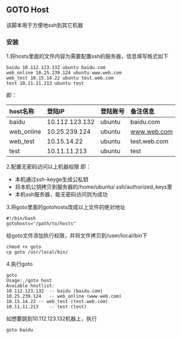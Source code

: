 ## GOTO Host

该脚本用于方便地ssh到其它机器

### 安装

1.将hosts里面的文件内容为需要配置ssh的服务器，信息填写格式如下

```
baidu 10.112.123.132 ubuntu baidu.com
web_online 10.25.239.124 ubuntu www.web.com
web_test 10.15.14.22 ubuntu test.web.com
test 10.11.11.213 ubuntu test
```
即：

|host名称|登陆IP|登陆账号|备注信息|
|:---|:---|:---|:---|
|baidu|10.112.123.132|ubuntu|baidu.com|
|web_online|10.25.239.124|ubuntu|www.web.com|
|web_test|10.15.14.22|ubuntu|test.web.com|
|test|10.11.11.213|ubuntu|test|

2.配置无密码访问以上机器权限
即：

* 本机通过ssh-keyge生成公私钥
* 将本机公钥拷贝到服务器的/home/ubuntu/.ssh/authorized_keys里
* 本机ssh服务器，能无密码访问则为成功

3.将goto里面的gotohosts改成以上文件的绝对地址

```
#!/bin/bash
gotohosts="/path/to/hosts"
```

给goto文件添加执行权限，并将文件拷贝到/user/local/bin下

```
chmod +x goto
cp goto /usr/local/bin/
```

4.执行goto

```
goto
Usage:./goto host
Avaiable hostlist:
10.112.123.132	-- baidu (baidu.com) 
10.25.239.124	-- web_online (www.web.com) 
10.15.14.22	-- web_test (test.web.com) 
10.11.11.213	-- test (test) 

```

如想要跳到10.112.123.132机器上，执行

```
goto baidu
```
